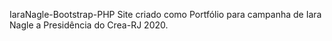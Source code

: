 IaraNagle-Bootstrap-PHP
Site criado como Portfólio para campanha de Iara Nagle a Presidência do Crea-RJ 2020.